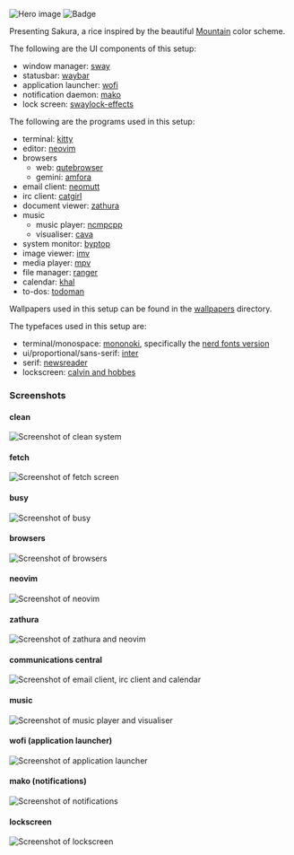 ![Hero image](./images/hero.png)
![Badge](./images/badge.png)

Presenting Sakura, a rice inspired by the beautiful [Mountain](https://github.com/mountain-theme/mountain) color scheme. 

The following are the UI components of this setup:
- window manager: [sway](https://swaywm.org/)
- statusbar: [waybar](https://github.com/Alexays/Waybar)
- application launcher: [wofi](https://hg.sr.ht/~scoopta/wofi)
- notification daemon: [mako](https://github.com/emersion/mako)
- lock screen: [swaylock-effects](https://github.com/mortie/swaylock-effects)

The following are the programs used in this setup:
- terminal: [kitty](https://sw.kovidgoyal.net/kitty/)
- editor: [neovim](https://neovim.io/)
- browsers
	- web: [qutebrowser](https://qutebrowser.org/)
	- gemini: [amfora](https://github.com/makeworld-the-better-one/amfora)
- email client: [neomutt](https://neomutt.org/)
- irc client: [catgirl](https://git.causal.agency/catgirl/about/)
- document viewer: [zathura](https://pwmt.org/projects/zathura/)
- music
	- music player: [ncmpcpp](https://github.com/ncmpcpp/ncmpcpp)
	- visualiser: [cava](https://github.com/ncmpcpp/ncmpcpp)
- system monitor: [byptop](https://github.com/aristocratos/bpytop)
- image viewer: [imv](https://github.com/eXeC64/imv)
- media player: [mpv](https://mpv.io/)
- file manager: [ranger](https://github.com/ranger/ranger)
- calendar: [khal](https://github.com/pimutils/khal)
- to-dos: [todoman](https://github.com/pimutils/todoman)

Wallpapers used in this setup can be found in the [wallpapers](https://github.com/lokesh-krishna/dotfiles/tree/main/mountain/wallpapers) directory.

The typefaces used in this setup are:
- terminal/monospace: [mononoki](http://madmalik.github.io/mononoki/), specifically the [nerd fonts version](https://github.com/ryanoasis/nerd-fonts/tree/master/patched-fonts/Mononoki)
- ui/proportional/sans-serif: [inter](https://rsms.me/inter/)
- serif: [newsreader](https://github.com/productiontype/Newsreader)
- lockscreen: [calvin and hobbes](https://www.dafont.com/calvin-and-hobbes.font)

### Screenshots

#### clean
![Screenshot of clean system](./images/clean.png)

#### fetch
![Screenshot of fetch screen](./images/fetch.png)

#### busy
![Screenshot of busy](./images/busy.png)

#### browsers
![Screenshot of browsers](./images/browsers.png)

#### neovim
![Screenshot of neovim](./images/neovim.png)

#### zathura
![Screenshot of zathura and neovim](./images/zathura.png)

#### communications central
![Screenshot of email client, irc client and calendar](./images/communications.png)

#### music
![Screenshot of music player and visualiser](./images/music.png)

#### wofi (application launcher)
![Screenshot of application launcher](./images/wofi.png)

#### mako (notifications)
![Screenshot of notifications](./images/mako.png)

#### lockscreen
![Screenshot of lockscreen](./images/lockscreen.png)
